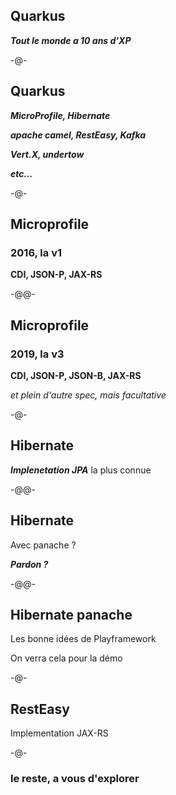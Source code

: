 
## Quarkus

***Tout le monde a 10 ans d'XP***

-@-

## Quarkus

***MicroProfile, Hibernate***<!-- .element class="fragment" -->

***apache camel, RestEasy, Kafka***<!-- .element class="fragment" -->

***Vert.X, undertow***<!-- .element class="fragment" -->

***etc...***<!-- .element class="fragment" -->

-@-

## Microprofile

### 2016, la v1<!-- .element class="fragment"-->

**CDI, JSON-P, JAX-RS**<!-- .element class="fragment"-->

-@@-

## Microprofile

### 2019, la v3

**CDI, JSON-P, JSON-B, JAX-RS**

*et plein d'autre spec, mais facultative*

-@-

## Hibernate

***Implenetation JPA***
la plus connue

-@@-

## Hibernate

Avec panache ?

***Pardon ?***<!-- .element class="fragment" -->

-@@-

## Hibernate panache

Les bonne idées de Playframework

On verra cela pour la démo<!-- .element class="fragment" -->

-@-

## RestEasy

Implementation JAX-RS

-@-

### le reste, a vous d'explorer